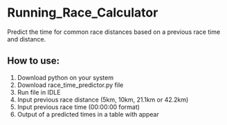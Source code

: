 # Running_Race_Calculator
Predict the time for common race distances based on a previous race time and distance.

## How to use:
1. Download python on your system
2. Download race_time_predictor.py file
3. Run file in IDLE
4. Input previous race distance (5km, 10km, 21.1km or 42.2km)
5. Input previous race time (00:00:00 format)
6. Output of a predicted times in a table with appear
